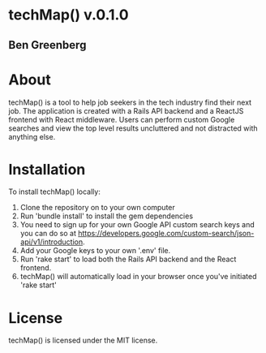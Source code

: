# techMap() v.0.1.0
## Ben Greenberg

# About
techMap() is a tool to help job seekers in the tech industry find their next job. The application is created with a Rails API backend and a ReactJS frontend with React middleware. Users can perform custom Google searches and view the top level results uncluttered and not distracted with anything else.

# Installation
To install techMap() locally:
1. Clone the repository on to your own computer
2. Run 'bundle install' to install the gem dependencies
3. You need to sign up for your own Google API custom search keys and you can do so at https://developers.google.com/custom-search/json-api/v1/introduction.
4. Add your Google keys to your own '.env' file.
5. Run 'rake start' to load both the Rails API backend and the React frontend.
6. techMap() will automatically load in your browser once you've initiated 'rake start'

# License
techMap() is licensed under the MIT license.
